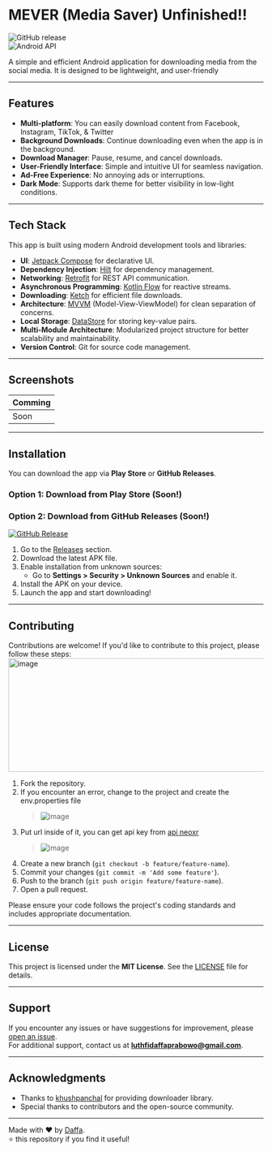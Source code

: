 # MEVER (Media Saver) Unfinished!!

![GitHub release](https://img.shields.io/github/v/release/dapoi/mever?style=flat-square)  
![Android API](https://img.shields.io/badge/API-35%2B-brightgreen?style=flat-square)  

A simple and efficient Android application for downloading media from the social media. It is designed to be lightweight, and user-friendly

---

## Features

- **Multi-platform**: You can easily download content from Facebook, Instagram, TikTok, & Twitter
- **Background Downloads**: Continue downloading even when the app is in the background.
- **Download Manager**: Pause, resume, and cancel downloads.
- **User-Friendly Interface**: Simple and intuitive UI for seamless navigation.
- **Ad-Free Experience**: No annoying ads or interruptions.
- **Dark Mode**: Supports dark theme for better visibility in low-light conditions.

---

## Tech Stack

This app is built using modern Android development tools and libraries:

- **UI**: [Jetpack Compose](https://developer.android.com/jetpack/compose) for declarative UI.
- **Dependency Injection**: [Hilt](https://developer.android.com/training/dependency-injection/hilt-android) for dependency management.
- **Networking**: [Retrofit](https://square.github.io/retrofit/) for REST API communication.
- **Asynchronous Programming**: [Kotlin Flow](https://kotlinlang.org/docs/flow.html) for reactive streams.
- **Downloading**: [Ketch](https://github.com/khushpanchal/Ketch) for efficient file downloads.
- **Architecture**: [MVVM](https://developer.android.com/topic/architecture) (Model-View-ViewModel) for clean separation of concerns.
- **Local Storage**: [DataStore](https://developer.android.com/topic/libraries/architecture/datastore) for storing key-value pairs.
- **Multi-Module Architecture**: Modularized project structure for better scalability and maintainability.
- **Version Control**: Git for source code management.

---

## Screenshots

| Comming | 
|-------------|
| Soon |

---

## Installation

You can download the app via **Play Store** or **GitHub Releases**.

### Option 1: Download from Play Store (Soon!)

### Option 2: Download from GitHub Releases (Soon!)
[![GitHub Release](https://img.shields.io/badge/GitHub_Release-181717?style=for-the-badge&logo=github&logoColor=white)](https://github.com/dapoi/mever/releases)

1. Go to the [Releases](https://github.com/dapoi/mever/releases) section.
2. Download the latest APK file.
3. Enable installation from unknown sources:
   - Go to **Settings > Security > Unknown Sources** and enable it.
4. Install the APK on your device.
5. Launch the app and start downloading!

---

## Contributing

Contributions are welcome! If you'd like to contribute to this project, please follow these steps:
<img width="588" height="224" alt="image" src="" />

1. Fork the repository.
2. If you encounter an error, change to the project and create the env.properties file
   > ![image](https://github.com/user-attachments/assets/8c0653d6-6dd6-44f4-a16e-c2d2bf45f957)
3. Put url inside of it, you can get api key from [api neoxr](https://api.neoxr.eu/)
   > ![image](https://github.com/user-attachments/assets/ddecec65-a6f5-4fb5-84ab-024086dce2c0)
4. Create a new branch (`git checkout -b feature/feature-name`).
5. Commit your changes (`git commit -m 'Add some feature'`).
6. Push to the branch (`git push origin feature/feature-name`).
7. Open a pull request.

Please ensure your code follows the project's coding standards and includes appropriate documentation.

---

## License

This project is licensed under the **MIT License**. See the [LICENSE](LICENSE) file for details.

---

## Support

If you encounter any issues or have suggestions for improvement, please [open an issue](https://github.com/dapoi/mever/issues).  
For additional support, contact us at **luthfidaffaprabowo@gmail.com**.

---

## Acknowledgments

- Thanks to [khushpanchal](https://github.com/khushpanchal/Ketch) for providing downloader library.
- Special thanks to contributors and the open-source community.

---

Made with ❤️ by [Daffa](https://github.com/dapoi).  
⭐️ this repository if you find it useful!

